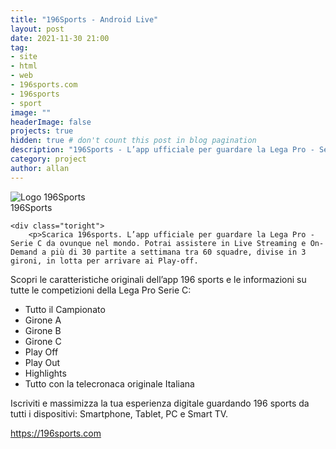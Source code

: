 ```yaml
---
title: "196Sports - Android Live"
layout: post
date: 2021-11-30 21:00
tag: 
- site
- html
- web
- 196sports.com
- 196sports
- sport
image: ""
headerImage: false
projects: true
hidden: true # don't count this post in blog pagination
description: "196Sports - L’app ufficiale per guardare la Lega Pro - Serie C da ovunque nel mondo. "
category: project
author: allan
---
```


<div class="side-by-side">
    <div class="toleft">
        <img class="image" src="https://196sports-l3-stc.secure.footprint.net/staticfiles/img/logo-white-196.png" alt="Logo 196Sports">
        <figcaption class="caption">196Sports</figcaption>
    </div>

    <div class="toright">
        <p>Scarica 196sports. L’app ufficiale per guardare la Lega Pro - Serie C da ovunque nel mondo. Potrai assistere in Live Streaming e On-Demand a più di 30 partite a settimana tra 60 squadre, divise in 3 gironi, in lotta per arrivare ai Play-off.

Scopri le caratteristiche originali dell’app 196 sports e le informazioni su tutte le competizioni della Lega Pro Serie C:

- Tutto il Campionato
- Girone A
- Girone B
- Girone C
- Play Off
- Play Out
- Highlights
- Tutto con la telecronaca originale Italiana

Iscriviti e massimizza la tua esperienza digitale guardando 196 sports da tutti i dispositivi: Smartphone, Tablet, PC e Smart TV.</p>
        <p><a href="https://196sports.com" target="_blank">https://196sports.com</a></p>
    </div>
</div>
